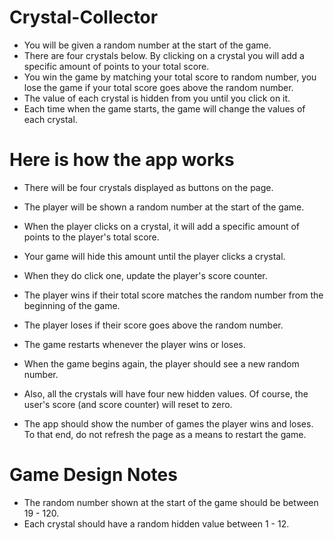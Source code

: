 # Crystal-Collector
 
* You will be given a random number at the start of the game.
* There are four crystals below. By clicking on a crystal you will add a specific amount of points to your total score.
* You win the game by matching your total score to random number, you lose the game if your total score goes above the random number.
* The value of each crystal is hidden from you until you click on it.
* Each time when the game starts, the game will change the values of each crystal.

# **Here is how the app works**

* There will be four crystals displayed as buttons on the page.

* The player will be shown a random number at the start of the game.

* When the player clicks on a crystal, it will add a specific amount of points to the player's total score. 


* Your game will hide this amount until the player clicks a crystal.
* When they do click one, update the player's score counter.


* The player wins if their total score matches the random number from the beginning of the game.
* The player loses if their score goes above the random number.

* The game restarts whenever the player wins or loses.


* When the game begins again, the player should see a new random number. 
* Also, all the crystals will have four new hidden values. Of course, the user's score (and score counter) will reset to zero.


* The app should show the number of games the player wins and loses. To that end, do not refresh the page as a means to restart the game.

# **Game Design Notes**
* The random number shown at the start of the game should be between 19 - 120.
* Each crystal should have a random hidden value between 1 - 12.

